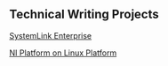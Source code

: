 ## Technical Writing Projects
[SystemLink Enterprise](https://www.ni.com/docs/en-US/bundle/systemlink-enterprise/page/systemlink-enterprise.html)

[NI Platform on Linux Platform](https://www.ni.com/docs/en-US/bundle/ni-platform-on-linux-desktop/page/ni-platform-on-linux-desktop-definition.html)

